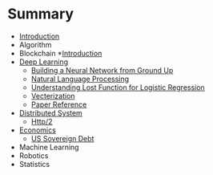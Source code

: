 # Summary

* [Introduction](README.md)
* Algorithm
* Blockchain
  *[Introduction](blockcain/Introduction.md)
* [Deep Learning](deep-learning.md)
  * [Building a Neural Network from Ground Up](deep-learning/build-a-neural-network-from-ground-up.md)
  * [Natural Language Processing](deep-learning/natural-language-processing.md)
  * [Understanding Lost Function for Logistic Regression](deep-learning/loss-function-for-logistic-regression.md)
  * [Vecterization](deep-learning/what-is-vecterization.md)
  * [Paper Reference](deep-learning/paper-reference.md)
* [Distributed System](distributed-system.md)
  * [Http/2](distributed-system/http2.md)
* [Economics](economics.md)
  * [US Sovereign Debt](economics/us-sovereign-debt.md)
* Machine Learning
* Robotics
* Statistics
